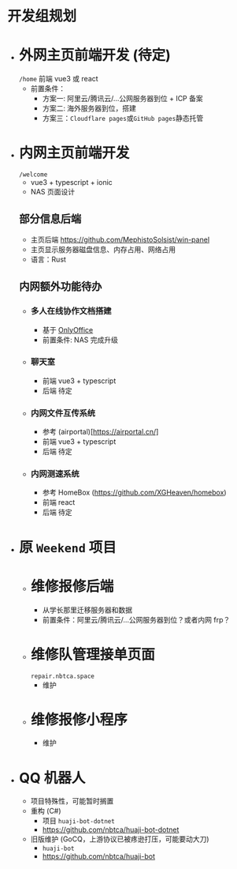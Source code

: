 # 开发组规划

- # 外网主页前端开发 (待定)
  `/home`
  前端 vue3 或 react
  - 前置条件：
    - 方案一: 阿里云/腾讯云/...公网服务器到位 + ICP 备案
    - 方案二: 海外服务器到位，搭建
    - 方案三：`Cloudflare pages`或`GitHub pages`静态托管
- # 内网主页前端开发
  `/welcome`
  - vue3 + typescript + ionic
  - NAS 页面设计
  ## 部分信息后端
  - 主页后端 https://github.com/MephistoSolsist/win-panel
  - 主页显示服务器磁盘信息、内存占用、网络占用
  - 语言：Rust
  ## 内网额外功能待办
  - ### 多人在线协作文档搭建
    - 基于 [OnlyOffice](https://www.onlyoffice.com/)
    - 前置条件: NAS 完成升级
  - ### 聊天室
    - 前端 vue3 + typescript
    - 后端 待定
  - ### 内网文件互传系统
    - 参考 (airportal)[https://airportal.cn/]
    - 前端 vue3 + typescript
    - 后端 待定
  - ### 内网测速系统
    - 参考 HomeBox (https://github.com/XGHeaven/homebox)
    - 前端 react
    - 后端 待定
- # 原 `Weekend` 项目
  - # 维修报修后端
    - 从学长那里迁移服务器和数据
    - 前置条件：阿里云/腾讯云/...公网服务器到位？或者内网 frp？
  - # 维修队管理接单页面
    `repair.nbtca.space`
    - 维护
  - # 维修报修小程序
    - 维护
- # QQ 机器人
  - 项目特殊性，可能暂时搁置
  - 重构 (C#)
    - 项目 `huaji-bot-dotnet`
    - https://github.com/nbtca/huaji-bot-dotnet
  - 旧版维护 (GoCQ，上游协议已被疼逊打压，可能要动大刀)
    - `huaji-bot`
    - https://github.com/nbtca/huaji-bot
